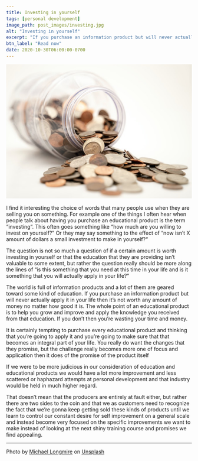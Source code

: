 ```yaml
---
title: Investing in yourself
tags: [personal development]
image_path: post_images/investing.jpg
alt: "Investing in yourself"
excerpt: "If you purchase an information product but will never actually apply it in your life then it’s not worth any amount of money no matter how good it is."
btn_label: "Read now"
date: 2020-10-30T06:00:00-0700
---
```

![investing][image]

I find it interesting the choice of words that many people use when they are selling you on something. For example one of the things I often hear when people talk about having you purchase an educational product is the term “investing“. This often goes something like “how much are you willing to invest on yourself?” Or they may say something to the effect of “now isn’t X amount of dollars a small investment to make in yourself?“

The question is not so much a question of if a certain amount is worth investing in yourself or that the education that they are providing isn’t valuable to some extent, but rather the question really should be more along the lines of “is this something that you need at this time in your life and is it something that you will actually apply in your life?”

The world is full of information products and a lot of them are geared toward some kind of education. If you purchase an information product but will never actually apply it in your life then it’s not worth any amount of money no matter how good it is. The whole point of an educational product is to help you grow and improve and apply the knowledge you received from that education. If you don’t then you’re wasting your time and money.

It is certainly tempting to purchase every educational product and thinking that you’re going to apply it and you’re going to make sure that that becomes an integral part of your life. You really do want the changes that they promise, but the challenge really becomes more one of focus and application then it does of the promise of the product itself

If we were to be more judicious in our consideration of education and educational products we would have a lot more improvement and less scattered or haphazard attempts at personal development and that industry would be held in much higher regard.

That doesn’t mean that the producers are entirely at fault either, but rather there are two sides to the coin and that we as customers need to recognize the fact that we’re gonna keep getting sold these kinds of products until we learn to control our constant desire for self improvement on a general scale and instead become very focused on the specific improvements we want to make instead of looking at the next shiny training course and promises we find appealing.

---
<span>Photo by <a href="https://unsplash.com/@f7photo?utm_source=unsplash&amp;utm_medium=referral&amp;utm_content=creditCopyText">Michael Longmire</a> on <a href="https://unsplash.com/s/photos/invest?utm_source=unsplash&amp;utm_medium=referral&amp;utm_content=creditCopyText">Unsplash</a></span>

[image]: /images/post_images/investing.jpg
